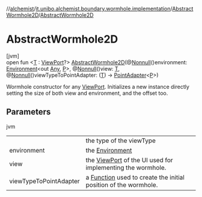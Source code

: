 //[alchemist](../../../index.md)/[it.unibo.alchemist.boundary.wormhole.implementation](../index.md)/[AbstractWormhole2D](index.md)/[AbstractWormhole2D](-abstract-wormhole2-d.md)

# AbstractWormhole2D

[jvm]\
open fun <[T](-abstract-wormhole2-d.md) : [ViewPort](../../it.unibo.alchemist.boundary.wormhole.interfaces/-view-port/index.md)?> [AbstractWormhole2D](-abstract-wormhole2-d.md)(@[Nonnull](https://docs.oracle.com/javase/8/docs/api/javax/annotation/Nonnull.html)()environment: [Environment](../../it.unibo.alchemist.model.interfaces/-environment/index.md)<out [Any](https://kotlinlang.org/api/latest/jvm/stdlib/kotlin/-any/index.html), [P](../../it.unibo.alchemist.boundary.wormhole.interfaces/-wormhole2-d/index.md)>, @[Nonnull](https://docs.oracle.com/javase/8/docs/api/javax/annotation/Nonnull.html)()view: [T](https://docs.oracle.com/javase/8/docs/api/java/lang/Enum.html#valueOf-java.lang.Class&lt;T&gt;-java.lang.String-), @[Nonnull](https://docs.oracle.com/javase/8/docs/api/javax/annotation/Nonnull.html)()viewTypeToPointAdapter: ([T](https://docs.oracle.com/javase/8/docs/api/java/lang/Enum.html#valueOf-java.lang.Class&lt;T&gt;-java.lang.String-)) -> [PointAdapter](../-point-adapter/index.md)<[P](../../it.unibo.alchemist.boundary.wormhole.interfaces/-wormhole2-d/index.md)>)

Wormhole constructor for any [ViewPort](../../it.unibo.alchemist.boundary.wormhole.interfaces/-view-port/index.md). Initializes a new instance directly setting the size of both view and environment, and the offset too.

## Parameters

jvm

| | |
|---|---|
| <T> | the type of the viewType |
| environment | the [Environment](../../it.unibo.alchemist.model.interfaces/-environment/index.md) |
| view | the [ViewPort](../../it.unibo.alchemist.boundary.wormhole.interfaces/-view-port/index.md) of the UI used for implementing the wormhole. |
| viewTypeToPointAdapter | a [Function](https://docs.oracle.com/javase/8/docs/api/java/util/function/Function.html) used to create the initial position of the wormhole. |

